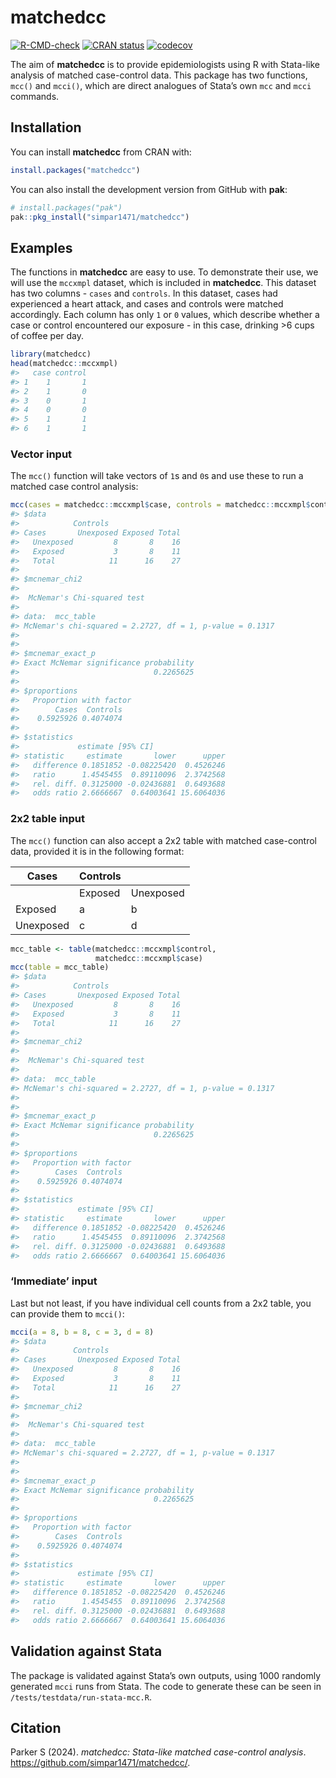 
<!-- README.md is generated from README.Rmd. Please edit that file -->

# matchedcc

<!-- badges: start -->

[![R-CMD-check](https://github.com/simpar1471/matchedcc/actions/workflows/R-CMD-check.yaml/badge.svg)](https://github.com/simpar1471/matchedcc/actions/workflows/R-CMD-check.yaml)
[![CRAN
status](https://www.r-pkg.org/badges/version/matchedcc)](https://CRAN.R-project.org/package=matchedcc)
[![codecov](https://codecov.io/gh/simpar1471/matchedcc/graph/badge.svg?token=OJSHMFFGXN)](https://app.codecov.io/gh/simpar1471/matchedcc)
<!-- badges: end -->

The aim of **matchedcc** is to provide epidemiologists using R with
Stata-like analysis of matched case-control data. This package has two
functions, `mcc()` and `mcci()`, which are direct analogues of Stata’s
own `mcc` and `mcci` commands.

## Installation

You can install **matchedcc** from CRAN with:

``` r
install.packages("matchedcc")
```

You can also install the development version from GitHub with **pak**:

``` r
# install.packages("pak")
pak::pkg_install("simpar1471/matchedcc")
```

## Examples

The functions in **matchedcc** are easy to use. To demonstrate their
use, we will use the `mccxmpl` dataset, which is included in
**matchedcc**. This dataset has two columns - `cases` and `controls`. In
this dataset, cases had experienced a heart attack, and cases and
controls were matched accordingly. Each column has only `1` or `0`
values, which describe whether a case or control encountered our
exposure - in this case, drinking \>6 cups of coffee per day.

``` r
library(matchedcc)
head(matchedcc::mccxmpl)
#>   case control
#> 1    1       1
#> 2    1       0
#> 3    0       1
#> 4    0       0
#> 5    1       1
#> 6    1       1
```

### Vector input

The `mcc()` function will take vectors of `1`s and `0`s and use these to
run a matched case control analysis:

``` r
mcc(cases = matchedcc::mccxmpl$case, controls = matchedcc::mccxmpl$control)
#> $data
#>            Controls
#> Cases       Unexposed Exposed Total
#>   Unexposed         8       8    16
#>   Exposed           3       8    11
#>   Total            11      16    27
#> 
#> $mcnemar_chi2
#> 
#>  McNemar's Chi-squared test
#> 
#> data:  mcc_table
#> McNemar's chi-squared = 2.2727, df = 1, p-value = 0.1317
#> 
#> 
#> $mcnemar_exact_p
#> Exact McNemar significance probability 
#>                              0.2265625 
#> 
#> $proportions
#>   Proportion with factor
#>        Cases  Controls
#>    0.5925926 0.4074074
#> 
#> $statistics
#>             estimate [95% CI]
#> statistic     estimate       lower      upper
#>   difference 0.1851852 -0.08225420  0.4526246
#>   ratio      1.4545455  0.89110096  2.3742568
#>   rel. diff. 0.3125000 -0.02436881  0.6493688
#>   odds ratio 2.6666667  0.64003641 15.6064036
```

### 2x2 table input

The `mcc()` function can also accept a 2x2 table with matched
case-control data, provided it is in the following format:

| Cases     | Controls |           |
|-----------|----------|-----------|
|           | Exposed  | Unexposed |
| Exposed   | a        | b         |
| Unexposed | c        | d         |

``` r
mcc_table <- table(matchedcc::mccxmpl$control,
                   matchedcc::mccxmpl$case)
mcc(table = mcc_table)
#> $data
#>            Controls
#> Cases       Unexposed Exposed Total
#>   Unexposed         8       8    16
#>   Exposed           3       8    11
#>   Total            11      16    27
#> 
#> $mcnemar_chi2
#> 
#>  McNemar's Chi-squared test
#> 
#> data:  mcc_table
#> McNemar's chi-squared = 2.2727, df = 1, p-value = 0.1317
#> 
#> 
#> $mcnemar_exact_p
#> Exact McNemar significance probability 
#>                              0.2265625 
#> 
#> $proportions
#>   Proportion with factor
#>        Cases  Controls
#>    0.5925926 0.4074074
#> 
#> $statistics
#>             estimate [95% CI]
#> statistic     estimate       lower      upper
#>   difference 0.1851852 -0.08225420  0.4526246
#>   ratio      1.4545455  0.89110096  2.3742568
#>   rel. diff. 0.3125000 -0.02436881  0.6493688
#>   odds ratio 2.6666667  0.64003641 15.6064036
```

### ‘Immediate’ input

Last but not least, if you have individual cell counts from a 2x2 table,
you can provide them to `mcci()`:

``` r
mcci(a = 8, b = 8, c = 3, d = 8)
#> $data
#>            Controls
#> Cases       Unexposed Exposed Total
#>   Unexposed         8       8    16
#>   Exposed           3       8    11
#>   Total            11      16    27
#> 
#> $mcnemar_chi2
#> 
#>  McNemar's Chi-squared test
#> 
#> data:  mcc_table
#> McNemar's chi-squared = 2.2727, df = 1, p-value = 0.1317
#> 
#> 
#> $mcnemar_exact_p
#> Exact McNemar significance probability 
#>                              0.2265625 
#> 
#> $proportions
#>   Proportion with factor
#>        Cases  Controls
#>    0.5925926 0.4074074
#> 
#> $statistics
#>             estimate [95% CI]
#> statistic     estimate       lower      upper
#>   difference 0.1851852 -0.08225420  0.4526246
#>   ratio      1.4545455  0.89110096  2.3742568
#>   rel. diff. 0.3125000 -0.02436881  0.6493688
#>   odds ratio 2.6666667  0.64003641 15.6064036
```

## Validation against Stata

The package is validated against Stata’s own outputs, using 1000
randomly generated `mcci` runs from Stata. The code to generate these
can be seen in `/tests/testdata/run-stata-mcc.R`.

## Citation

Parker S (2024). *matchedcc: Stata-like matched case-control analysis*.
<https://github.com/simpar1471/matchedcc/>.
